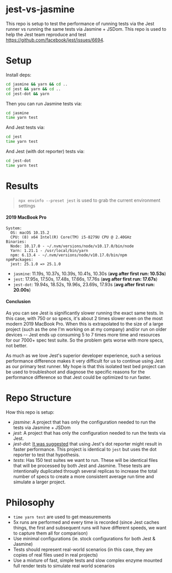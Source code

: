 # jest-vs-jasmine

This repo is setup to test the performance of running tests via the Jest runner vs running the same tests via Jasmine + JSDom. This repo is used to help the Jest team reproduce and test https://github.com/facebook/jest/issues/6694.

# Setup

Install deps:

```sh
cd jasmine && yarn && cd ..
cd jest && yarn && cd ..
cd jest-dot && yarn
```

Then you can run Jasmine tests via:

```sh
cd jasmine
time yarn test
```

And Jest tests via:

```sh
cd jest
time yarn test
```

And Jest (with dot reporter) tests via:

```sh
cd jest-dot
time yarn test
```

# Results

> `npx envinfo --preset jest` is used to grab the current environment settings

#### 2019 MacBook Pro

```
System:
  OS: macOS 10.15.2
  CPU: (8) x64 Intel(R) Core(TM) i5-8279U CPU @ 2.40GHz
Binaries:
  Node: 10.17.0 - ~/.nvm/versions/node/v10.17.0/bin/node
  Yarn: 1.21.1 - /usr/local/bin/yarn
  npm: 6.13.4 - ~/.nvm/versions/node/v10.17.0/bin/npm
npmPackages:
  jest: 25.1.0 => 25.1.0
```

- `jasmine`: 11.19s, 10.37s, 10.39s, 10.41s, 10.30s (**avg after first run: 10.53s**)
- `jest`: 17.95s, 17.50s, 17.48s, 17.66s, 17.76s (**avg after first run: 17.67s**)
- `jest-dot`: 19.94s, 18.52s, 19.96s, 23.69s, 17.93s (**avg after first run: 20.00s**)

#### Conclusion

As you can see Jest is significantly slower running the exact same tests. In this case, with 750 or so specs, it's about 2 times slower even on the most modern 2019 MacBook Pro. When this is extrapolated to the size of a large project (such as the one I'm working on at my company) and/or run on older devices -- Jest ends up consuming 5 to 7 times more time and resources for our 7000+ spec test suite. So the problem gets worse with more specs, not better.

As much as we love Jest's superior developer experience, such a serious performance difference makes it very difficult for us to continue using Jest as our primary test runner. My hope is that this isolated test bed project can be used to troubleshoot and diagnose the specific reasons for the performance difference so that Jest could be optimized to run faster.

# Repo Structure

How this repo is setup:

- _jasmine_: A project that has only the configuration needed to run the tests via Jasmine + JSDom
- _jest_: A project that has only the configuration needed to run the tests via Jest.
- _jest-dot_: [It was suggested](https://github.com/facebook/jest/issues/6694#issuecomment-409574937) that using Jest's dot reporter might result in faster performance. This project is identical to `jest` but uses the dot reporter to test that hypothesis.
- _tests_: Has 150 test suites we want to run. These will be identical files that will be processed by both Jest and Jasmine. These tests are intentionally duplicated through several replicas to increase the total number of specs to create a more consistent average run time and simulate a larger project.

# Philosophy

- `time yarn test` are used to get measurements
- 5x runs are performed and every time is recorded (since Jest caches things, the first and subsequent runs will have different speeds, we want to capture them all for comparison)
- Use minimal configurations (ie. stock configurations for both Jest & Jasmine)
- Tests should represent real-world scenarios (in this case, they are copies of real files used in real projects)
- Use a mixture of fast, simple tests and slow complex enzyme mounted full render tests to simulate real world scenarios
